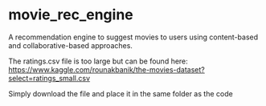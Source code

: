 # movie_rec_engine
A recommendation engine to suggest movies to users using content-based and collaborative-based approaches. 

The ratings.csv file is too large but can be found here: https://www.kaggle.com/rounakbanik/the-movies-dataset?select=ratings_small.csv

Simply download the file and place it in the same folder as the code 
